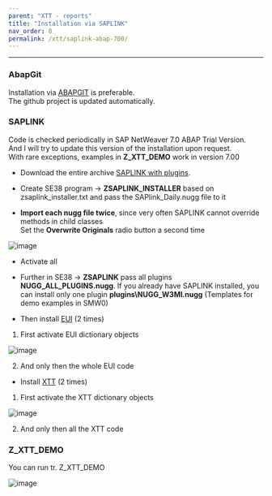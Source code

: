 ```yaml
---
parent: "XTT - reports"
title: "Installation via SAPLINK"
nav_order: 8
permalink: /xtt/saplink-abap-700/
---
```


***

### AbapGit

Installation via [ABAPGIT](../installation-guide/) is preferable.\
The github project is updated automatically.


### SAPLINK
Code is checked periodically in SAP NetWeaver 7.0 ABAP Trial Version.\
And I will try to update this version of the installation upon request.\
With rare exceptions, examples in **Z_XTT_DEMO** work in version 7.00

* Download the entire archive [SAPLINK with plugins](https://bizhuka.github.io/saplink/saplink.zip).

* Create SE38 program -> **ZSAPLINK_INSTALLER** based on zsaplink_installer.txt and pass the SAPlink_Daily.nugg file to it

* **Import each nugg file twice**, since very often SAPLINK cannot override methods in child classes\
Set the **Overwrite Originals** radio button a second time

![image](https://user-images.githubusercontent.com/36256417/109108371-a17e3980-775d-11eb-8b71-8ec13286a7fb.png)

* Activate all

* Further in SE38 -> **ZSAPLINK** pass all plugins **NUGG_ALL_PLUGINS.nugg**. If you already have SAPLINK installed, you can install only one plugin __plugins\NUGG_W3MI.nugg__ (Templates for demo examples in SMW0)

* Then install [EUI](https://bizhuka.github.io/saplink/eui.zip) (2 times)

1) First activate EUI dictionary objects

![image](https://user-images.githubusercontent.com/36256417/109107342-bce84500-775b-11eb-8556-5911da44c599.png)

2) And only then the whole EUI code

* Install [XTT](https://bizhuka.github.io/saplink/xtt.zip) (2 times)

1) First activate the XTT dictionary objects

![image](https://user-images.githubusercontent.com/36256417/109107692-64657780-775c-11eb-9e7c-ac28519f4d9d.png)

2) And only then all the XTT code

### Z_XTT_DEMO

You can run tr. Z_XTT_DEMO

![image](https://user-images.githubusercontent.com/36256417/109107844-ab536d00-775c-11eb-9a6b-16f173cb5cc3.png)

